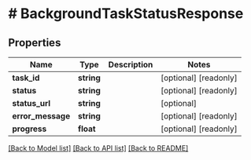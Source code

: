# # BackgroundTaskStatusResponse

## Properties

Name | Type | Description | Notes
------------ | ------------- | ------------- | -------------
**task_id** | **string** |  | [optional] [readonly]
**status** | **string** |  | [optional] [readonly]
**status_url** | **string** |  | [optional]
**error_message** | **string** |  | [optional] [readonly]
**progress** | **float** |  | [optional] [readonly]

[[Back to Model list]](../../README.md#models) [[Back to API list]](../../README.md#endpoints) [[Back to README]](../../README.md)
